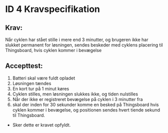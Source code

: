 # ID 4 Kravspecifikation
## Krav: 
Når cyklen har stået stille i mere end 3 minutter, og brugeren ikke har slukket permanent for løsningen, sendes beskeder med cyklens placering til Thingsboard, hvis cyklen kommer i bevægelse

## Accepttest: 
1. Batteri skal være fuldt opladet 
2. Løsningen tændes 
3. En kort tur på 1 minut køres 
4. Cyklen stilles, men løsningen slukkes ikke, og tiden nulstilles 
5. Når der ikke er registreret bevægelse på cyklen i 3 minutter fra 
3. skal der inden for 30 sekunder komme en besked på Thingsboard hvis cyklen kommer i bevægelse, og positionen sendes hvert tiende sekund til Thingsboard. 
- Sker dette er kravet opfyldt.